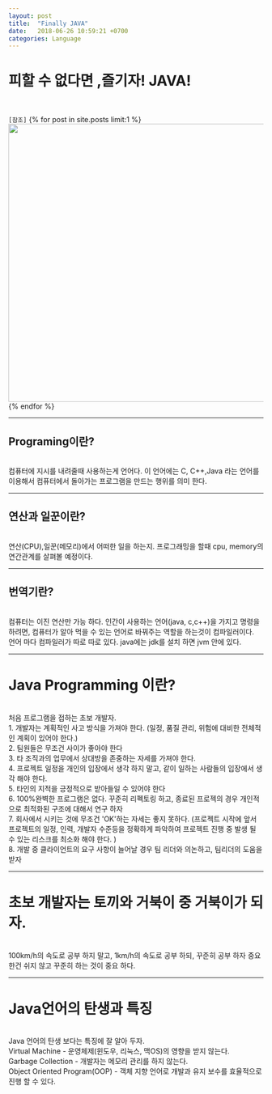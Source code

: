 ```yaml
---
layout: post
title:  "Finally JAVA"
date:   2018-06-26 10:59:21 +0700
categories: Language
---
```

<h1> 피할 수 없다면 ,즐기자! JAVA! </h1> <br>

`[참조]`
{% for post in site.posts limit:1 %}
<img src="https://paypulse.github.io/assets/images/javastudy.png" width="1277" height="550"/>  
{% endfor %}

---
<h2>Programing이란?</h2><br>
 컴퓨터에 지시를 내려줄때 사용하는게 언어다. 이 언어에는 C, C++,Java 라는 언어를 이용해서 컴퓨터에서 돌아가는 프로그램을 만드는 행위를 의미 한다. <br>

 ---
 <h2>연산과 일꾼이란?</h2><br>
연산(CPU),일꾼(메모리)에서 어떠한 일을 하는지. 프로그래밍을 할때 cpu, memory의 연간관계를 살펴볼 예정이다. <br>

---
 <h2>번역기란?</h2><br>
 컴퓨터는 이진 연산만 가능 하다. 인간이 사용하는 언어(java, c,c++)을 가지고 명령을 하려면, 컴퓨터가 알아 먹을 수 있는 언어로 바꿔주는 역할을 하는것이 컴파일러이다. <br>
 언어 마다 컴파일러가 따로 따로 있다. java에는 jdk를 설치 하면 jvm 안에 있다. <br>

 ---
 <h1>Java Programming 이란?</h1><br>
처음 프로그램을 접하는 초보 개발자.<br>
1. 개발자는 계획적인 사고 방식을 가져야 한다. (일정, 품질 관리, 위험에 대비한 전체적인 계획이 있어야 한다.)<br>
2. 팀원들은 무조건 사이가 좋아야 한다 <br>
3. 타 조직과의 업무에서 상대방을 존중하는 자세를 가져야 한다. <br>
4. 프로젝트 일정을 개인의 입장에서 생각 하지 말고, 같이 일하는 사람들의 입장에서 생각 해야 한다. <br>
5. 타인의 지적을 긍정적으로 받아들일 수 있어야 한다 <br>
6. 100%완벽한 프로그램은 없다. 꾸준히 리펙토링 하고, 종료된 프로젝의 경우 개인적으로 최적화된 구조에 대해서 연구 하자<br>
7. 회사에서 시키는 것에 무조건 'OK'하는 자세는 좋지 못하다. (프로젝트 시작에 앞서 프로젝트의 일정, 인력, 개발자 수준등을 정확하게 파악하여 프로젝트 진행 중 발생 될 수 있는 리스크를 최소화 해야 한다. )<br>
8. 개발 중 클라이언트의 요구 사항이 늘어날 경우 팀 리더와 의논하고, 팀리더의 도움을 받자 <br>

---
<h1>초보 개발자는 토끼와 거북이 중 거북이가 되자.</h1><br>
100km/h의 속도로 공부 하지 말고, 1km/h의 속도로 공부 하되, 꾸준히 공부 하자 중요한건 쉬지 않고 꾸준히 하는 것이 중요 하다.<br>

---
<h1>Java언어의 탄생과 특징</h1><br>
Java 언어의 탄생 보다는 특징에 잘 알아 두자. <br>
Virtual Machine - 운영체제(윈도우, 리눅스, 맥OS)의 영향을 받지 않는다. <br>
Garbage Collection - 개발자는 메모리 관리를 하지 않는다. <br>
Object Oriented Program(OOP) - 객체 지향 언어로 개발과 유지 보수를 효율적으로진행 할 수 있다. <br>

